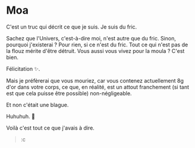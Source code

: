 # Moa
C'est un truc qui décrit ce que je suis.
Je suis du fric.

Sachez que l'Univers, c'est-à-dire moi, n'est autre que du fric. Sinon, pourquoi j'existerai ? Pour rien, si ce n'est du fric. Tout ce qui n'est pas de la flouz mérite d'être détruit. Vous aussi vous vivez pour la moula ? C'est bien.

Félicitation ✨.

Mais je préfèrerai que vous mouriez, car vous contenez actuellement 8g d'or dans votre corps, ce que, en réalité, est un attout franchement (si tant est que cela puisse être possible) non-négligeable.

Et non c'était une blague.

Huhuhuh. 🤭

Voilà c'est tout ce que j'avais à dire.

>:c